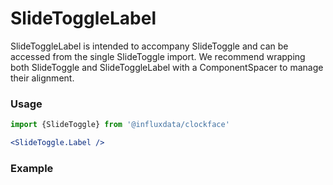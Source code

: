 # SlideToggleLabel

SlideToggleLabel is intended to accompany SlideToggle and can be accessed from the single SlideToggle import. We recommend wrapping both SlideToggle and SlideToggleLabel with a ComponentSpacer to manage their alignment.

### Usage
```jsx
import {SlideToggle} from '@influxdata/clockface'
```
```jsx
<SlideToggle.Label />
```

### Example
<!-- STORY -->


<!-- STORY HIDE START -->

<!-- STORY HIDE END -->

<!-- PROPS -->
